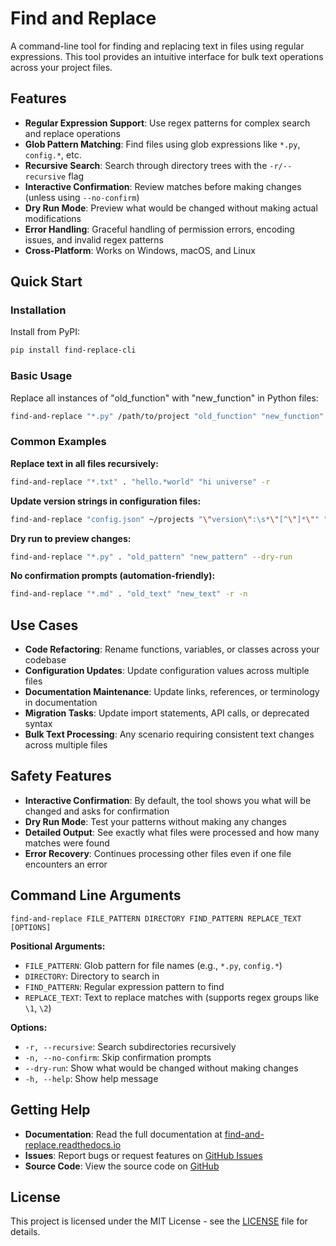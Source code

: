 # Find and Replace

A command-line tool for finding and replacing text in files using regular expressions. This tool provides an intuitive interface for bulk text operations across your project files.

## Features

- **Regular Expression Support**: Use regex patterns for complex search and replace operations
- **Glob Pattern Matching**: Find files using glob expressions like `*.py`, `config.*`, etc.
- **Recursive Search**: Search through directory trees with the `-r/--recursive` flag
- **Interactive Confirmation**: Review matches before making changes (unless using `--no-confirm`)
- **Dry Run Mode**: Preview what would be changed without making actual modifications
- **Error Handling**: Graceful handling of permission errors, encoding issues, and invalid regex patterns
- **Cross-Platform**: Works on Windows, macOS, and Linux

## Quick Start

### Installation

Install from PyPI:

```bash
pip install find-replace-cli
```

### Basic Usage

Replace all instances of "old_function" with "new_function" in Python files:

```bash
find-and-replace "*.py" /path/to/project "old_function" "new_function"
```

### Common Examples

**Replace text in all files recursively:**
```bash
find-and-replace "*.txt" . "hello.*world" "hi universe" -r
```

**Update version strings in configuration files:**
```bash
find-and-replace "config.json" ~/projects "\"version\":\s*\"[^\"]*\"" "\"version\": \"2.0.0\"" -r
```

**Dry run to preview changes:**
```bash
find-and-replace "*.py" . "old_pattern" "new_pattern" --dry-run
```

**No confirmation prompts (automation-friendly):**
```bash
find-and-replace "*.md" . "old_text" "new_text" -r -n
```

## Use Cases

- **Code Refactoring**: Rename functions, variables, or classes across your codebase
- **Configuration Updates**: Update configuration values across multiple files
- **Documentation Maintenance**: Update links, references, or terminology in documentation
- **Migration Tasks**: Update import statements, API calls, or deprecated syntax
- **Bulk Text Processing**: Any scenario requiring consistent text changes across multiple files

## Safety Features

- **Interactive Confirmation**: By default, the tool shows you what will be changed and asks for confirmation
- **Dry Run Mode**: Test your patterns without making any changes
- **Detailed Output**: See exactly what files were processed and how many matches were found
- **Error Recovery**: Continues processing other files even if one file encounters an error

## Command Line Arguments

```
find-and-replace FILE_PATTERN DIRECTORY FIND_PATTERN REPLACE_TEXT [OPTIONS]
```

**Positional Arguments:**
- `FILE_PATTERN`: Glob pattern for file names (e.g., `*.py`, `config.*`)
- `DIRECTORY`: Directory to search in
- `FIND_PATTERN`: Regular expression pattern to find
- `REPLACE_TEXT`: Text to replace matches with (supports regex groups like `\1`, `\2`)

**Options:**
- `-r, --recursive`: Search subdirectories recursively
- `-n, --no-confirm`: Skip confirmation prompts
- `--dry-run`: Show what would be changed without making changes
- `-h, --help`: Show help message

## Getting Help

- **Documentation**: Read the full documentation at [find-and-replace.readthedocs.io](https://find-and-replace.readthedocs.io/)
- **Issues**: Report bugs or request features on [GitHub Issues](https://github.com/apisani1/find-and-replace/issues)
- **Source Code**: View the source code on [GitHub](https://github.com/apisani1/find-and-replace)

## License

This project is licensed under the MIT License - see the [LICENSE](https://github.com/apisani1/find-and-replace/blob/main/LICENSE) file for details.